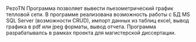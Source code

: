 PezoTN
Программа позволяет вывести пьезометрический график тепловой сети.
В программе реализована возможность работы с БД MS SQL Server (возможности CRUD), импорт данных из таблиц excel, вывод графика в pdf или jpeg форматы, вывод отчета. Программа разрабатывалсь в рамках проекта для магистерской диссертации.
